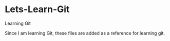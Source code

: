 # Lets-Learn-Git
Learning Git

Since I am learning Git, these files are added as a reference for learning git.
